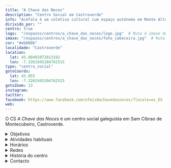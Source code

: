```yaml
---
title: "A Chave das Noces"
description: "Centro Social em Castroverde"
info: "Acéfala é um coletivo cultural cum espaço autónomo em Monte Alto (A Corunha)."
dirixido_por: ""
centro: true
logo:  "/espazos/centros/a_chave_das_noces/logo.jpg"  # Ruta á imaxe do logo
imaxe: "/espazos/centros/a_chave_das_noces/foto_cabeceira.jpg"  # Ruta á imaxe de fondo
cor: "#eb008b"
localidade: "Castroverde"
location:
  lat: 43.08492072813192
  lon: -7.3261945204762515
type: "centro_social"
gotoCoords:
  lat: 43.055
  lon: -7.3261945204762515
gotoZoom: 13
instagram:
twitter:
facebook: https://www.facebook.com/ofeisdachavedasnoces/?locale=es_ES
web:
---
```

O CS *A Chave das Noces* é um centro social galeguista em Sam Cibrao de Montecubeiro, Castroverde.

<details>
  <summary>Objetivos</summary>
  <ul>
    <li>Objetivo 1</li>
    <li>Objetivo 2</li>
    <li>Objetivo 3</li>
  </ul>
</details>

<details>
  <summary>Atividades habituais</summary>
  <p>No Centro Social organizamos umha ampla variedade de atividades:</p>
  <ul>
    <li>Talheres</li>
    <li>Faladoiros</li>
    <li>Projeçons</li>
    <li>Juntanzas</li>
  </ul>
</details>

<details>
  <summary>Horários</summary>
  <p>Os horários habituais do centro som os seguintes:</p>
  <ul>
    <li><strong>Segundas a sextas:</strong> 16:00 - 21:00.</li>
    <li><strong>Sábados:</strong> 10:00 - 14:00 e 16:00 - 20:00.</li>
    <li><strong>Domingos:</strong> Pechado, excepto para eventos programados.</li>
  </ul>
</details>

<details>
  <summary>Redes</summary>
  <p>Conhece-nos a través de:</p>
  <ul>
    <li>Instragram</li>
    <li>Twiter/X</li>
    <li>Facebook</li>
    <li>Bluesky</li>
  </ul>
</details>

<details>
  <summary>História do centro</summary>
  <p></p>
</details>

<details>
  <summary>Contacto</summary>
  <p>Podes contatar connosco a través de:</p>
  <ul>
    <li>Email: contacto@email.com</li>
    <li>Teléfono: 111 111 111</li>
    <li>Endereço: - </li>
  </ul>
</details>